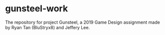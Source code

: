 # gunsteel-work

The repository for project Gunsteel, a 2019 Game Design assignment made by Ryan Tan (BluStryx8) and Jeffery Lee.
